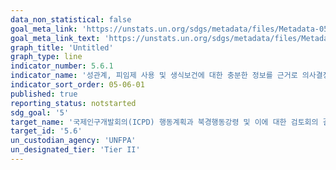 ```yaml
---
data_non_statistical: false
goal_meta_link: 'https://unstats.un.org/sdgs/metadata/files/Metadata-05-06-01.pdf'
goal_meta_link_text: 'https://unstats.un.org/sdgs/metadata/files/Metadata-05-06-01.pdf'
graph_title: 'Untitled'
graph_type: line
indicator_number: 5.6.1
indicator_name: '성관계, 피임제 사용 및 생식보건에 대한 충분한 정보를 근거로 의사결정을 스스로 하는 15-49세의 여성비율'
indicator_sort_order: 05-06-01
published: true
reporting_status: notstarted
sdg_goal: '5'
target_name: '국제인구개발회의(ICPD) 행동계획과 북경행동강령 및 이에 대한 검토회의 결과문서에 따라 모든 이가 성, 생식보건, 재생산권에 대한 보편적인 접근을 보장'
target_id: '5.6'
un_custodian_agency: 'UNFPA'
un_designated_tier: 'Tier II'
---
```


